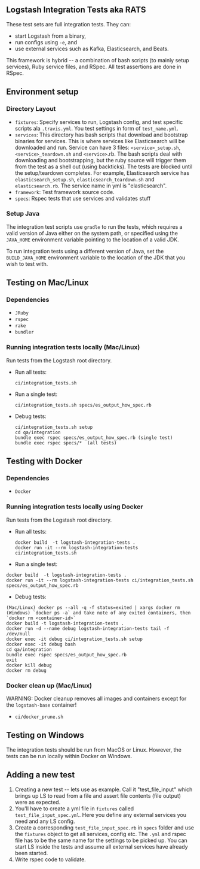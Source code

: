 ## Logstash Integration Tests aka RATS

These test sets are full integration tests. They can: 

* start Logstash from a binary, 
* run configs using `-e`, and 
* use external services such as Kafka, Elasticsearch, and Beats.

This framework is hybrid -- a combination of bash scripts (to mainly setup services), Ruby service files, and RSpec. All test assertions are done in RSpec.

## Environment setup

### Directory Layout

* `fixtures`: Specify services to run, Logstash config, and test specific scripts ala `.travis.yml`. You test settings in form of `test_name.yml`. 
* `services`: This directory has bash scripts that download and bootstrap binaries for services. This is where services like Elasticsearch will be downloaded and run. Service can have 3 files: `<service>_setup.sh`, `<service>_teardown.sh` and `<service>`.rb. The bash scripts deal with downloading and bootstrapping, but the ruby source will trigger them from the test as a shell out (using backticks). The tests are blocked until the setup/teardown completes. For example, Elasticsearch service has `elasticsearch_setup.sh`, `elasticsearch_teardown.sh` and `elasticsearch.rb`. The service name in yml is "elasticsearch".
* `framework`: Test framework source code.
* `specs`: Rspec tests that use services and validates stuff

### Setup Java

The integration test scripts use `gradle` to run the tests, which requires a valid version of Java either on the system path, or specified using the `JAVA_HOME` environment variable pointing to the location of a valid JDK.

To run integration tests using a different version of Java, set the `BUILD_JAVA_HOME` environment variable to the location of the JDK that you wish to test with.
## Testing on Mac/Linux

### Dependencies 
* `JRuby`
* `rspec` 
* `rake`
* `bundler`

### Running integration tests locally (Mac/Linux) 
Run tests from the Logstash root directory.

* Run all tests: 

  `ci/integration_tests.sh`
  
* Run a single test: 

  `ci/integration_tests.sh specs/es_output_how_spec.rb`
  
* Debug tests: 
  ```
  ci/integration_tests.sh setup 
  cd qa/integration
  bundle exec rspec specs/es_output_how_spec.rb (single test)
  bundle exec rspec specs/*  (all tests)
  ```
  
## Testing with Docker 

### Dependencies 
* `Docker`

### Running integration tests locally using Docker 

Run tests from the Logstash root directory.

* Run all tests:

  ```
  docker build  -t logstash-integration-tests .
  docker run -it --rm logstash-integration-tests ci/integration_tests.sh 
  ```
  
* Run a single test: 
```
docker build  -t logstash-integration-tests .
docker run -it --rm logstash-integration-tests ci/integration_tests.sh specs/es_output_how_spec.rb
``` 

* Debug tests:
```
(Mac/Linux) docker ps --all -q -f status=exited | xargs docker rm  
(Windows) `docker ps -a` and take note of any exited containers, then `docker rm <container-id>`
docker build -t logstash-integration-tests . 
docker run -d --name debug logstash-integration-tests tail -f /dev/null
docker exec -it debug ci/integration_tests.sh setup 
docker exec -it debug bash
cd qa/integration
bundle exec rspec specs/es_output_how_spec.rb
exit
docker kill debug
docker rm debug
```

### Docker clean up (Mac/Linux)

WARNING: Docker cleanup removes all images and containers except for the `logstash-base` container!

* `ci/docker_prune.sh`

## Testing on Windows

The integration tests should be run from MacOS or Linux.  However, the tests can be run locally within Docker on Windows.


## Adding a new test

1. Creating a new test -- lets use as example. Call it "test_file_input" which brings up LS to read from a file and assert file contents (file output) were as expected.
2. You'll have to create a yml file in `fixtures` called `test_file_input_spec.yml`. Here you define any external services you need and any LS config.
3. Create a corresponding `test_file_input_spec.rb` in `specs` folder and use the `fixtures` object to get all services, config etc. The `.yml` and rspec file has to be the same name for the settings to be picked up. You can start LS inside the tests and assume all external services have already been started.
4. Write rspec code to validate.


